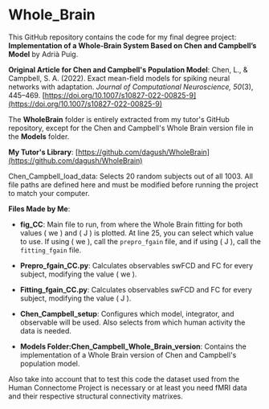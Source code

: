 # Whole_Brain

This GitHub repository contains the code for my final degree project: **Implementation of a Whole-Brain System Based on Chen and Campbell’s Model** by Adrià Puig.

**Original Article for Chen and Campbell's Population Model**:
Chen, L., & Campbell, S. A. (2022). Exact mean-field models for spiking neural networks with adaptation. *Journal of Computational Neuroscience, 50*(3), 445–469. [https://doi.org/10.1007/s10827-022-00825-9](https://doi.org/10.1007/s10827-022-00825-9)

The **WholeBrain** folder is entirely extracted from my tutor's GitHub repository, except for the Chen and Campbell's Whole Brain version file in the **Models** folder.

**My Tutor's Library**:
[https://github.com/dagush/WholeBrain](https://github.com/dagush/WholeBrain)

Chen_Campbell_load_data: Selects 20 random subjects out of all 1003. All file paths are defined here and must be modified before running the project to match your computer.

**Files Made by Me**:

- **fig_CC**: Main file to run, from where the Whole Brain fitting for both values \( we \) and \( J \) is plotted. At line 25, you can select which value to use. If using \( we \), call the `prepro_fgain` file, and if using \( J \), call the `fitting_fgain` file.

- **Prepro_fgain_CC.py**: Calculates observables swFCD and FC for every subject, modifying the value \( we \).

- **Fitting_fgain_CC.py**: Calculates observables swFCD and FC for every subject, modifying the value \( J \).

- **Chen_Campbell_setup**: Configures which model, integrator, and observable will be used. Also selects from which human activity the data is needed.

- **Models Folder:Chen_Campbell_Whole_Brain_version**: Contains the implementation of a Whole Brain version of Chen and Campbell's population model.

Also take into account that to test this code the dataset used from the Human Connectome Project is necessary or at least you need fMRI data and their respective structural connectivity matrixes.
